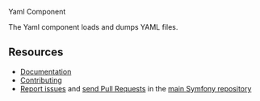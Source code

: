 Yaml Component


The Yaml component loads and dumps YAML files.

Resources
---------

 * [Documentation](https://symfony.com/doc/current/components/yaml.html)
 * [Contributing](https://symfony.com/doc/current/contributing/index.html)
 * [Report issues](https://github.com/symfony/symfony/issues) and
   [send Pull Requests](https://github.com/symfony/symfony/pulls)
   in the [main Symfony repository](https://github.com/symfony/symfony)
